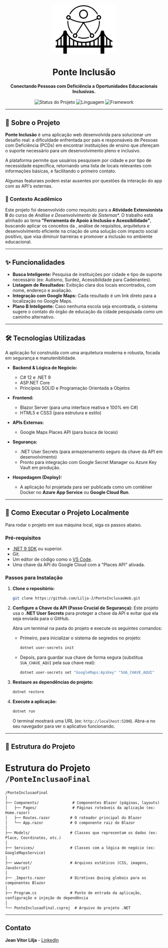 <div align="center">
  <img src="wwwroot/images/PonteInclusaoLogo.svg" alt="Logo Ponte Inclusão" width="200"/>
  <h1>Ponte Inclusão</h1>
</div>

<p align="center">
  <strong>Conectando Pessoas com Deficiência a Oportunidades Educacionais Inclusivas.</strong>
  <br />
  <br />
  <img alt="Status do Projeto" src="https://img.shields.io/badge/status-MVP%20Funcional-green">
  <img alt="Linguagem" src="https://img.shields.io/badge/language-C%23%2012-blueviolet">
  <img alt="Framework" src="https://img.shields.io/badge/framework-.NET%209-blue">
</p>

---

## 📖 Sobre o Projeto

**Ponte Inclusão** é uma aplicação web desenvolvida para solucionar um desafio real: a dificuldade enfrentada por pais e responsáveis de Pessoas com Deficiência (PCDs) em encontrar instituições de ensino que ofereçam o suporte necessário para um desenvolvimento pleno e inclusivo.

A plataforma permite que usuários pesquisem por cidade e por tipo de necessidade específica, retornando uma lista de locais relevantes com informações básicas, e facilitando o primeiro contato.

Algumas featuraes podem estar ausentes por questões da interação do app com as API's externas.

### 🎯 Contexto Acadêmico

Este projeto foi desenvolvido como requisito para a **Atividade Extensionista II** do curso de *Análise e Desenvolvimento de Sistemas**. O trabalho está alinhado ao tema **"Ferramenta de Apoio à Inclusão e Acessibilidade"**, buscando aplicar os conceitos da , análise de requisitos, arquitetura e desenvolvimento eficiente na criação de uma solução com impacto social positivo, que visa diminuir barreiras e promover a inclusão no ambiente educacional.

---

## ✨ Funcionalidades

* **Busca Inteligente:** Pesquisa de instituições por cidade e tipo de suporte necessário (ex: Autismo, Surdez, Acessibilidade para Cadeirantes).
* **Listagem de Resultados:** Exibição clara dos locais encontrados, com nome, endereço e avaliação.
* **Integração com Google Maps:** Cada resultado é um link direto para a localização no Google Maps.
* **Plano B Inteligente:** Caso nenhuma escola seja encontrada, o sistema sugere o contato do órgão de educação da cidade pesquisada como um caminho alternativo.

---

## 🛠️ Tecnologias Utilizadas

A aplicação foi construída com uma arquitetura moderna e robusta, focada em segurança e manutenibilidade.

* **Backend & Lógica de Negócio:**
    * C# 12 e .NET 9
    * ASP.NET Core
    * Princípios SOLID e Programação Orientada a Objetos

* **Frontend:**
    * Blazor Server (para uma interface reativa e 100% em C#)
    * HTML5 e CSS3 (para estrutura e estilo)

* **APIs Externas:**
    * Google Maps Places API (para busca de locais)

* **Segurança:**
    * .NET User Secrets (para armazenamento seguro da chave da API em desenvolvimento)
    * Pronto para integração com Google Secret Manager ou Azure Key Vault em produção.

* **Hospedagem (Deploy):**
    * A aplicação foi projetada para ser publicada como um contêiner Docker no **Azure App Service** ou **Google Cloud Run**.

---

## 🚀 Como Executar o Projeto Localmente

Para rodar o projeto em sua máquina local, siga os passos abaixo.

### Pré-requisitos

* [.NET 9 SDK](https://dotnet.microsoft.com/download/dotnet/9.0) ou superior.
* Git.
* Um editor de código como o [VS Code](https://code.visualstudio.com/).
* Uma chave da API do Google Cloud com a "Places API" ativada.

### Passos para Instalação

1.  **Clone o repositório:**
    ```bash
    git clone https://github.com/Lilja-J/PonteInclusaoWeb.git
    ```

2.  **Configure a Chave da API (Passo Crucial de Segurança):**
    Este projeto usa o **.NET User Secrets** para proteger a chave da API e evitar que ela seja enviada para o GitHub.
    
    Abra um terminal na pasta do projeto e execute os seguintes comandos:
    
    * Primeiro, para inicializar o sistema de segredos no projeto:
        ```bash
        dotnet user-secrets init
        ```
    * Depois, para guardar sua chave de forma segura (substitua `SUA_CHAVE_AQUI` pela sua chave real):
        ```bash
        dotnet user-secrets set "GoogleMaps:ApiKey" "SUA_CHAVE_AQUI"
        ```

3.  **Restaure as dependências do projeto:**
    ```bash
    dotnet restore
    ```

4.  **Execute a aplicação:**
    ```bash
    dotnet run
    ```
    O terminal mostrará uma URL (ex: `http://localhost:5200`). Abra-a no seu navegador para ver o aplicativo funcionando.

---

## 📂 Estrutura do Projeto
# Estrutura do Projeto `/PonteInclusaoFinal`

```
/PonteInclusaoFinal
│
├── Components/               # Componentes Blazor (páginas, layouts)
│   ├── Pages/                # Páginas roteáveis da aplicação (ex: Home.razor)
│   ├── Routes.razor         # O roteador principal do Blazor
│   └── App.razor            # O componente raiz do Blazor
│
├── Models/                  # Classes que representam os dados (ex: Place, Coordinates, etc.)
│
├── Services/                # Classes com a lógica de negócio (ex: GoogleMapsService)
│
├── wwwroot/                 # Arquivos estáticos (CSS, imagens, JavaScript)
│
├── _Imports.razor           # Diretivas @using globais para os componentes Blazor
│
├── Program.cs               # Ponto de entrada da aplicação, configuração e injeção de dependência
│
└── PonteInclusaoFinal.csproj  # Arquivo de projeto .NET
```


---

##  Contato

**Jean Vitor Lilja** - [LinkedIn](www.linkedin.com/in/jean-lilja)
